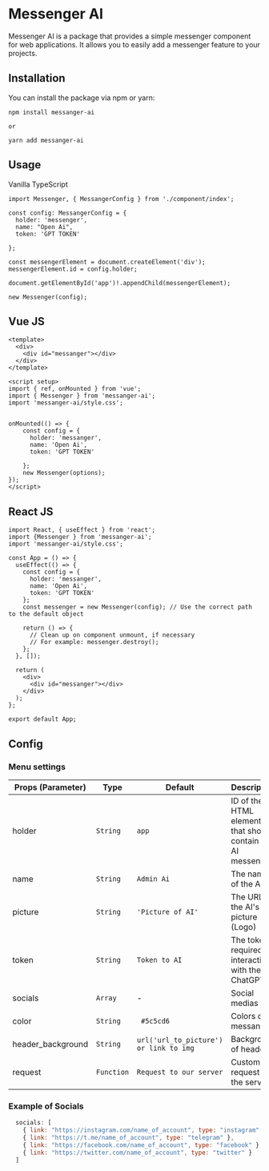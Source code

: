 # Messenger AI

Messenger AI is a package that provides a simple messenger component for web applications. It allows you to easily add a messenger feature to your projects.

## Installation

You can install the package via npm or yarn:

```shell
npm install messanger-ai

or

yarn add messanger-ai

```
## Usage

Vanilla TypeScript

```shell
import Messenger, { MessangerConfig } from './component/index';

const config: MessangerConfig = {
  holder: 'messenger',
  name: "Open Ai",
  token: 'GPT TOKEN'

};

const messengerElement = document.createElement('div');
messengerElement.id = config.holder;

document.getElementById('app')!.appendChild(messengerElement);

new Messenger(config);

```

## Vue JS

```shell
<template>
  <div>
    <div id="messanger"></div>
  </div>
</template>

<script setup>
import { ref, onMounted } from 'vue';
import { Messenger } from 'messanger-ai';
import 'messanger-ai/style.css';


onMounted(() => {
    const config = {
      holder: 'messanger',
      name: 'Open Ai',
      token: 'GPT TOKEN'

    };
    new Messenger(options);
});
</script>

```

## React JS

```shell
import React, { useEffect } from 'react';
import {Messenger } from 'messanger-ai';
import 'messanger-ai/style.css';

const App = () => {
  useEffect(() => {
    const config = {
      holder: 'messanger',
      name: 'Open Ai',
      token: 'GPT TOKEN'
    };
    const messenger = new Messenger(config); // Use the correct path to the default object
    
    return () => {
      // Clean up on component unmount, if necessary
      // For example: messenger.destroy();
    };
  }, []);

  return (
    <div>
      <div id="messanger"></div>
    </div>
  );
};

export default App;
```
## Config

### Menu settings
Props (Parameter) | Type       | Default                                | Description
--------- |------------|----------------------------------------| -----------
holder | `String`   | `app`                                  | ID of the HTML element that should contain the AI messenger
name | `String`   | `Admin Ai`                             | The name of the AI
picture | `String`   | `'Picture of AI'`                      | The URL to the AI's picture (Logo)
token | `String`   | `Token to AI`                          | The token required for interacting with the ChatGPT
socials | `Array`    | -                                      | Social medias
color | `String`   | ` #5c5cd6`                             | Colors of messanger
header_background | `String`   | `url('url_to_picture') or link to img` | Background of header
request | `Function` | `Request to our server`                | Custom request to the server

### Example of Socials

```javascript
  socials: [
    { link: "https://instagram.com/name_of_account", type: "instagram" },
    { link: "https://t.me/name_of_account", type: "telegram" },
    { link: "https://facebook.com/name_of_account", type: "facebook" },
    { link: "https://twitter.com/name_of_account", type: "twitter" }
  ]
```
